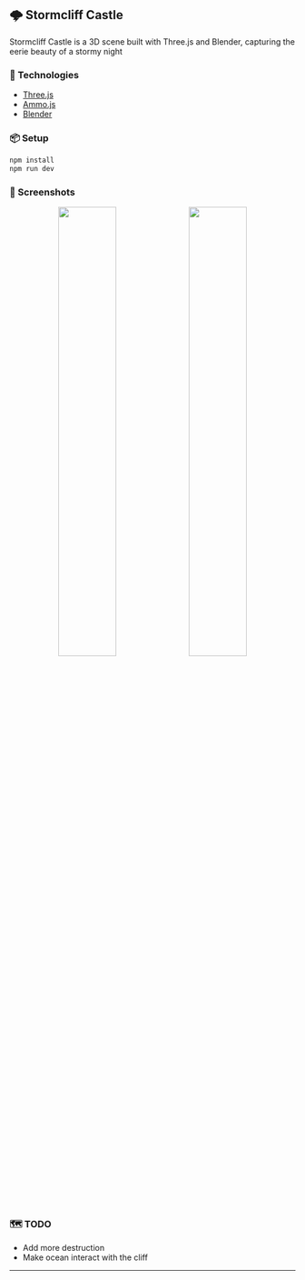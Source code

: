 ## 🌩️ Stormcliff Castle
Stormcliff Castle is a 3D scene built with Three.js and Blender, capturing the eerie beauty of a stormy night

### 🔧 Technologies

- [Three.js](https://threejs.org/)
- [Ammo.js](https://github.com/kripken/ammo.js)
- [Blender](https://www.blender.org/) 

### 📦 Setup

```bash
npm install
npm run dev
```

### 📸 Screenshots
<p align="center">
  <img src="https://github.com/user-attachments/assets/7116b211-2777-47b9-b3d4-e122fc6bd35c" width="45%" />
  <img src="https://github.com/user-attachments/assets/85c126f8-3799-49a1-89a1-e728b6ed915d" width="45%" />
</p>

### 🗺️ TODO

- Add more destruction
- Make ocean interact with the cliff

---
